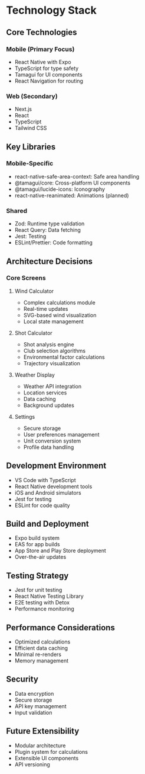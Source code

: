 # Technology Stack

## Core Technologies

### Mobile (Primary Focus)
- React Native with Expo
- TypeScript for type safety
- Tamagui for UI components
- React Navigation for routing

### Web (Secondary)
- Next.js
- React
- TypeScript
- Tailwind CSS

## Key Libraries

### Mobile-Specific
- react-native-safe-area-context: Safe area handling
- @tamagui/core: Cross-platform UI components
- @tamagui/lucide-icons: Iconography
- react-native-reanimated: Animations (planned)

### Shared
- Zod: Runtime type validation
- React Query: Data fetching
- Jest: Testing
- ESLint/Prettier: Code formatting

## Architecture Decisions

### Core Screens
1. Wind Calculator
   - Complex calculations module
   - Real-time updates
   - SVG-based wind visualization
   - Local state management

2. Shot Calculator
   - Shot analysis engine
   - Club selection algorithms
   - Environmental factor calculations
   - Trajectory visualization

3. Weather Display
   - Weather API integration
   - Location services
   - Data caching
   - Background updates

4. Settings
   - Secure storage
   - User preferences management
   - Unit conversion system
   - Profile data handling

## Development Environment
- VS Code with TypeScript
- React Native development tools
- iOS and Android simulators
- Jest for testing
- ESLint for code quality

## Build and Deployment
- Expo build system
- EAS for app builds
- App Store and Play Store deployment
- Over-the-air updates

## Testing Strategy
- Jest for unit testing
- React Native Testing Library
- E2E testing with Detox
- Performance monitoring

## Performance Considerations
- Optimized calculations
- Efficient data caching
- Minimal re-renders
- Memory management

## Security
- Data encryption
- Secure storage
- API key management
- Input validation

## Future Extensibility
- Modular architecture
- Plugin system for calculations
- Extensible UI components
- API versioning

